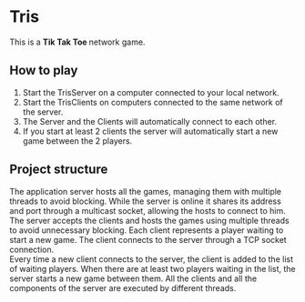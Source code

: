 # Tris
This is a <b> Tik Tak Toe </b> network game.
## How to play
1. Start the TrisServer on a computer connected to your local network.
2. Start the TrisClients on computers connected to the same network of the server.
3. The Server and the Clients will automatically connect to each other.
4. If you start at least 2 clients the server will automatically start a new game between the 2 players.
## Project structure
The application server hosts all the games, managing them with multiple threads to avoid blocking.
While the server is online it shares its address and port through a multicast socket, 
allowing the hosts to connect to him. <br>
The server accepts the clients and hosts the games using multiple threads to avoid unnecessary blocking.
Each client represents a player waiting to start a new game.
The client connects to the server through a TCP socket connection. <br>
Every time a new client connects to the server, the client is added to the list of waiting players.
When there are at least two players waiting in the list, the server starts a new game between them.
All the clients and all the components of the server are executed by different threads.<br>